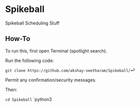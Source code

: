 # Spikeball
Spikeball Scheduling Stuff

## How-To
To run this, first open Terminal (spotlight search).

Run the following code:

`git clone https://github.com/akshay-seetharam/Spikeball/`⏎

Permit any confirmation/security messages.

Then:

`cd Spikeball`
`python3 
